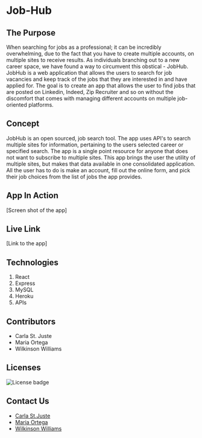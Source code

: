 # Job-Hub

## The Purpose

When searching for jobs as a professional; it can be incredibly overwhelming, due to the fact that you have to create multiple accounts, on multiple sites to receive results. As individuals branching out to a new career space, we have found a way to circumvent this obstical - JobHub. JobHub is a web application that allows the users to search for job vacancies and keep track of the jobs that they are interested in and have applied for. The goal is to create an app that allows the user to find jobs that are posted on Linkedin, Indeed, Zip Recruiter and so on without the discomfort that comes with managing different accounts on multiple job-oriented
platforms.


## Concept

JobHub is an open sourced, job search tool. The app uses API's to search multiple sites for information, pertaining to the users selected career or specified search. The app is a single point resource for anyone that does not want to subscribe to multiple sites. This app brings the user the utility of multiple sites, but makes that data available in one consolidated application. All the user has to do is make an account, fill out the online form, and pick their job choices from the list of jobs the app provides.

## App In Action

[Screen shot of the app]

## Live Link

[Link to the app]

## Technologies

 1. React
 2. Express
 3. MySQL
 4. Heroku
 5. APIs

## Contributors

* Carla St. Juste
* Maria Ortega
* Wilkinson Williams

## Licenses

 ![License badge](https://img.shields.io/badge/License-MIT-green)

## Contact Us

 * <a href="mailto:carlastjuste@gmail.com"> Carla St.Juste</a>
 * <a href="mailto:mariaortegapb@gmail.com"> Maria Ortega </a>
 * <a href="mailto:srawilkinsonwilliams@yahoo.com"> Wilkinson Williams </a>







